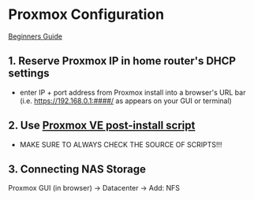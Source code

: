 # Proxmox Configuration

[Beginners Guide](https://www.youtube.com/watch?v=lFzWDJcRsqo&t=186s)

## 1. Reserve Proxmox IP in home router's DHCP settings
- enter IP + port address from Proxmox install into a browser's URL bar (i.e. https://192.168.0.1:####/ as appears on your GUI or terminal)
## 2. Use [Proxmox VE post-install script](https://community-scripts.github.io/ProxmoxVE/scripts?id=post-pve-install)
- MAKE SURE TO ALWAYS CHECK THE SOURCE OF SCRIPTS!!!
## 3. Connecting NAS Storage
Proxmox GUI (in browser) &rarr; Datacenter &rarr; Add: NFS
  


